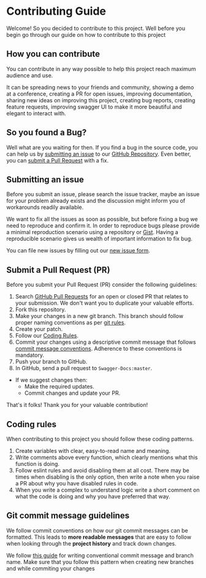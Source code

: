 # Contributing Guide

Welcome! So you decided to contribute to this project. Well before you begin go through our guide on how to contribute to this project

## How you can contribute

You can contribute in any way possible to help this project reach maximum audience and use.

It can be spreading news to your friends and community, showing a demo at a conference, creating a PR for open issues, improving documentation, sharing new ideas on improving this project, creating bug reports, creating feature requests, improving swagger UI to make it more beautiful and elegant to interact with.

## So you found a Bug?

Well what are you waiting for then. If you find a bug in the source code, you can help us by
[submitting an issue](#submit-issue) to our [GitHub Repository](https://github.com/Lupovis/Prowl-API). Even better, you can
[submit a Pull Request](#submit-pr) with a fix.

## <a name="submit-issue"></a> Submitting an issue

Before you submit an issue, please search the issue tracker, maybe an issue for your problem already exists and the discussion might inform you of workarounds readily available.

We want to fix all the issues as soon as possible, but before fixing a bug we need to reproduce and confirm it. In order to reproduce bugs please provide a minimal reproduction scenario using a repository or [Gist](https://gist.github.com/). Having a reproducible scenario gives us wealth of important information to fix bug.

You can file new issues by filling out our [new issue form](https://github.com/Lupovis/Prowl-API/issues).

## <a name="submit-pr"></a> Submit a Pull Request (PR)

Before you submit your Pull Request (PR) consider the following guidelines:

1. Search [GitHub Pull Requests](https://github.com/Lupovis/Prowl-API/pulls) for an open or closed PR
   that relates to your submission. We don't want you to duplicate your valuable efforts.
2. Fork this repository.
3. Make your changes in a new git branch. This branch should follow proper naming conventions as per [git rules](#git-rules).
4. Create your patch.
5. Follow our [Coding Rules](#coding-rules).
6. Commit your changes using a descriptive commit message that follows
   [commit message conventions](#git-rules). Adherence to these conventions
   is mandatory.
7. Push your branch to GitHub.
8. In GitHub, send a pull request to `Swagger-Docs:master`.

- If we suggest changes then:
  - Make the required updates.
  - Commit changes and update your PR.

That's it folks! Thank you for your valuable contribution!

## <a name="coding-rules"></a>Coding rules

When contributing to this project you should follow these coding patterns.

1. Create variables with clear, easy-to-read name and meaning.
2. Write comments above every function, which clearly mentions what this function is doing.
3. Follow eslint rules and avoid disabling them at all cost. There may be times when disabling is the only option, then write a note when you raise a PR about why you have disabled rules in code.
4. When you write a complex to understand logic write a short comment on what the code is doing and why you have preferred that way.

## <a name="git-rules"></a>Git commit message guidelines

We follow commit conventions on how our git commit messages can be formatted. This leads to **more
readable messages** that are easy to follow when looking through the **project history** and track down changes.

We follow [this guide](https://gist.github.com/qoomon/5dfcdf8eec66a051ecd85625518cfd13) for writing conventional commit message and branch name. Make sure that you follow this pattern when creating new branches and while commiting your changes
